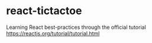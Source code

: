 # react-tictactoe
Learning React best-practices through the official tutorial https://reactjs.org/tutorial/tutorial.html
